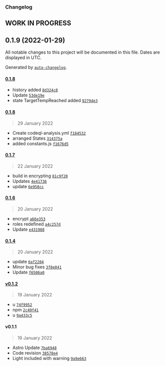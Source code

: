 ### Changelog

## **WORK IN PROGRESS**

## 0.1.9 (2022-01-29)
All notable changes to this project will be documented in this file. Dates are displayed in UTC.

Generated by [`auto-changelog`](https://github.com/CookPete/auto-changelog).

#### [0.1.8](https://github.com/Chris-1965/ioBroker.huum-sauna/compare/0.1.8...0.1.8)

- history added [`8d324c8`](https://github.com/Chris-1965/ioBroker.huum-sauna/commit/8d324c890d8c628672ced2fc41ecfa3702e19e4d)
- Update [`53de19e`](https://github.com/Chris-1965/ioBroker.huum-sauna/commit/53de19e6cece52ba1f594af63734b051647c942a)
- state TargetTempReached added [`92794e3`](https://github.com/Chris-1965/ioBroker.huum-sauna/commit/92794e3009556591f34ae39e552c18b3537fa8dd)

#### [0.1.8](https://github.com/Chris-1965/ioBroker.huum-sauna/compare/0.1.7...0.1.8)

> 29 January 2022

- Create codeql-analysis.yml [`f184532`](https://github.com/Chris-1965/ioBroker.huum-sauna/commit/f184532da9578e8989841bffe7a75436eb1fc0c0)
- arranged  States [`314375a`](https://github.com/Chris-1965/ioBroker.huum-sauna/commit/314375ae2495c172cfa0db55c3e277c55e7404c3)
- added constants.js [`f1676d5`](https://github.com/Chris-1965/ioBroker.huum-sauna/commit/f1676d5a15e3bea6dada48308314ed1d83890990)

#### [0.1.7](https://github.com/Chris-1965/ioBroker.huum-sauna/compare/0.1.6...0.1.7)

> 22 January 2022

- build in encrypting [`81c9f20`](https://github.com/Chris-1965/ioBroker.huum-sauna/commit/81c9f200b9fd72ba7dc9ac2d92ed275641873f75)
- Updates [`4e41736`](https://github.com/Chris-1965/ioBroker.huum-sauna/commit/4e41736a8db3a74a6cc209c65e044802868c9a08)
- update [`6e958cc`](https://github.com/Chris-1965/ioBroker.huum-sauna/commit/6e958cc3949253330c1b101f0578f74dfe494fb1)

#### [0.1.6](https://github.com/Chris-1965/ioBroker.huum-sauna/compare/0.1.4...0.1.6)

> 20 January 2022

- encrypt [`a66e353`](https://github.com/Chris-1965/ioBroker.huum-sauna/commit/a66e353ba11fac57ea155174a583a8d9119d62c8)
- roles redefined [`a4c257d`](https://github.com/Chris-1965/ioBroker.huum-sauna/commit/a4c257dd992298733fe37c4bc00a1d8b85986e49)
- Update [`e431988`](https://github.com/Chris-1965/ioBroker.huum-sauna/commit/e43198820b5997f95acc126d3fe2add218f24647)

#### [0.1.4](https://github.com/Chris-1965/ioBroker.huum-sauna/compare/v0.1.2...0.1.4)

> 20 January 2022

- update [`6af2204`](https://github.com/Chris-1965/ioBroker.huum-sauna/commit/6af22048eaf29e2904605a10f8421df369d763b8)
- Minor bug fixes [`3f8e841`](https://github.com/Chris-1965/ioBroker.huum-sauna/commit/3f8e84188bc0373fb010ca200925a12a7be7fc83)
- Update [`f6506a0`](https://github.com/Chris-1965/ioBroker.huum-sauna/commit/f6506a08db662c0d4b4eb5ed44e13b73cf24f0f2)

#### [v0.1.2](https://github.com/Chris-1965/ioBroker.huum-sauna/compare/v0.1.1...v0.1.2)

> 19 January 2022

- u [`74f9952`](https://github.com/Chris-1965/ioBroker.huum-sauna/commit/74f99523203f9a24f66a36efe4b9ebc71ecc8e34)
- npm [`2c49f41`](https://github.com/Chris-1965/ioBroker.huum-sauna/commit/2c49f41922cbad573dc62a85ca91d73883a7767d)
- u [`9a433c5`](https://github.com/Chris-1965/ioBroker.huum-sauna/commit/9a433c5705a33f0395887802554cd906be83a4dc)

#### v0.1.1

> 19 January 2022

- Astro Update [`7ba6948`](https://github.com/Chris-1965/ioBroker.huum-sauna/commit/7ba69487c153496d1cd21afcefd98ee36551837d)
- Code revision [`38578e4`](https://github.com/Chris-1965/ioBroker.huum-sauna/commit/38578e4fd872c9fe9bd545a60feec69eb449a051)
- Light included with warning [`9a9e663`](https://github.com/Chris-1965/ioBroker.huum-sauna/commit/9a9e663c93179240e5577a97001d8af123a0657e)
